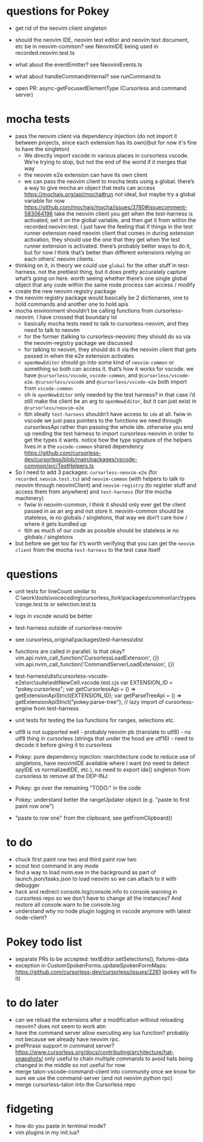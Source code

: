 # questions for Pokey

- get rid of the neovim client singleton
- should the neovim IDE, neovim text editor and neovim text document, etc be in neovim-common? see NeovimIDE being used in recorded.neovim.test.ts
- what about the eventEmitter? see NeovimEvents.ts
- what about handleCommandInternal? see runCommand.ts

- open PR: async-getFocusedElementType (Cursorless and command server)

# mocha tests

- pass the neovim client via dependency injection (do not import it between projects, since each extension has its own)(but for now it's fine to have the singleton)
  - We directly import vscode in various places in cursorless vscode. We’re trying to stop, but not the end of the world if it merges that way
  - the neovim e2e extension can have its own client
  - we can pass the neovim client to mocha tests using a global. there’s a way to give mocha an object that tests can access https://mochajs.org/api/mocha#run not ideal, but maybe try a global variable for now https://github.com/mochajs/mocha/issues/3780#issuecomment-583064196 take the neovim client you get when the test-harness is activated, set it on the global variable, and then get it from within the recorded.neovim.test. I just have the feeling that if things in the test runner extension need neovim client that comes in during extension activation, they should use the one that they get when the test runner extension is activated. there’s probably better ways to do it, but for now I think that’s better than different extensions relying on each others’ neovim clients.
- thinking on it, in theory we could use `global` for the other stuff in test-harness. not the prettiest thing, but it does pretty accurately capture what’s going on here. worth seeing whether there’s one single global object that any code within the same node process can access / modify
- create the new neovim registry package
- the neovim registry package would basically be 2 dictionaries, one to hold commands and another one to hold apis
- mocha environment shouldn’t be calling functions from cursorless-neovim. I have crossed that boundary lol
  - basically mocha tests need to talk to cursorless-neovim, and they need to talk to neovim
  - for the former (talking to cursorless-neovim) they should do so via the neovim-registry package we discussed
  - for talking to neovim, they should do it via the neovim client that gets passed in when the e2e extension activates
  - `openNewEditor` should go into some kind of `neovim-common` or something so both can access it. that’s how it works for vscode. we have `@cursorless/vscode`, `vscode-common`, and `@cursorless/vscode-e2e`. `@cursorless/vscode` and `@cursorless/vscode-e2e` both import from `vscode-common`
  - oh is `openNewEditor` only needed by the test harness? in that case i’d still make the client be an arg to `openNewEditor`, but it can just exist in `@cursorless/neovim-e2e`
  - tbh ideally `test-harness` shouldn’t have access to `ide` at all. fwiw in vscode we just pass pointers to the functions we need through cursorlessApi rather than passing the whole ide. otherwise you end up needing the test harness to import cursorless-neovim in order to get the types it wants. notice how the type signature of the helpers lives in a the `vscode-common` shared dependency https://github.com/cursorless-dev/cursorless/blob/main/packages/vscode-common/src/TestHelpers.ts
- So I need to add 3 packages: `cursorless-neovim-e2e` (for `recorded.neovim.test.ts`) and `neovim-common` (with helpers to talk to neovim through neovimClient) and `neovim-registry` (to register stuff and access them from anywhere) and `test-harness` (for the mocha machinery)
  - fwiw in neovim-common, I think it should only ever get the client passed in as an arg and not store it. neovim-common should be stateless, ie no globals / singletons, that way we don’t care how / where it gets bundled up
  - tbh as much of our code as possible should be stateless ie no globals / singletons
- but before we get too far it’s worth verifying that you can get the `neovim client` from the mocha `test-harness` to the test case itself

# questions

- unit tests for lineCount similar to C:\work\tools\voicecoding\cursorless_fork\packages\common\src\types\range.test.ts or selection.test.ts
- logs in vscode would be better
- test-harness outside of cursorless-neovim
- see cursorless_original\packages\test-harness\dist
- functions are called in parallel. Is that okay?
  vim.api.nvim_call_function('CursorlessLoadExtension', {})
  vim.api.nvim_call_function('CommandServerLoadExtension', {})

- test-harness\dist\cursorless-vscode-e2e\src\suite\editNewCell.vscode.test.cjs
  var EXTENSION_ID = "pokey.cursorless";
  var getCursorlessApi = () => getExtensionApiStrict(EXTENSION_ID);
  var getParseTreeApi = () => getExtensionApiStrict("pokey.parse-tree");
  // lazy import of cursorless-engine from test-harness

- unit tests for testing the lua functions for ranges, selections etc.
- utf8 is not supported well - probably neovim pb (translate to utf8) - no utf8 thing in cursorless (strings that under the hood are utf16) - need to decode it before giving it to cursorless
- Pokey: pure dependency injection: rearchitecture code to reduce use of singletons, have neovimIDE available where I want (no need to detect spyIDE vs normalizedIDE, etc.), no need to export ide() singleton from cursorless to remove all the DEP-INJ:
- Pokey: go over the remaining "TODO:" in the code
- Pokey: understand better the rangeUpdater object (e.g. "paste to first paint row one")
- "paste to row one" from the clipboard, see getFromClipboard()

# to do

- chuck first paint row two and third paint row two
- scout text command in any mode
- find a way to load nvim.exe in the background as part of launch.json/tasks.json to load neovim so we can attach to it with debugger
- hack and redirect console.log/console.info to console.warning in cursorless repo so we don't have to change all the instances? And restore all console.warn to be console.log
- understand why no node plugin logging in vscode anymore with latest node-client?

# Pokey todo list

- separate PRs to be accepted: textEditor.setSelections(), fixtures-data
- exception in CustomSpokenForms.updateSpokenFormMaps: https://github.com/cursorless-dev/cursorless/issues/2261 (pokey will fix it)

# to do later

- can we reload the extensions after a modification without reloading neovim? does not seem to work atm
- have the command server allow executing any lua function? probably not because we already have neovim rpc.
- prePhrase support in command server? https://www.cursorless.org/docs/contributing/architecture/hat-snapshots/ only useful to chain multiple commands to avoid hats being changed in the middle so not useful for now
- merge talon-vscode-command-client into community once we know for sure we use the command-server (and not neovim python rpc)
- merge cursorless-talon into the Cursorless repo

# fidgeting

- how do you paste in terminal mode?
- vim plugins in my init.lua?
